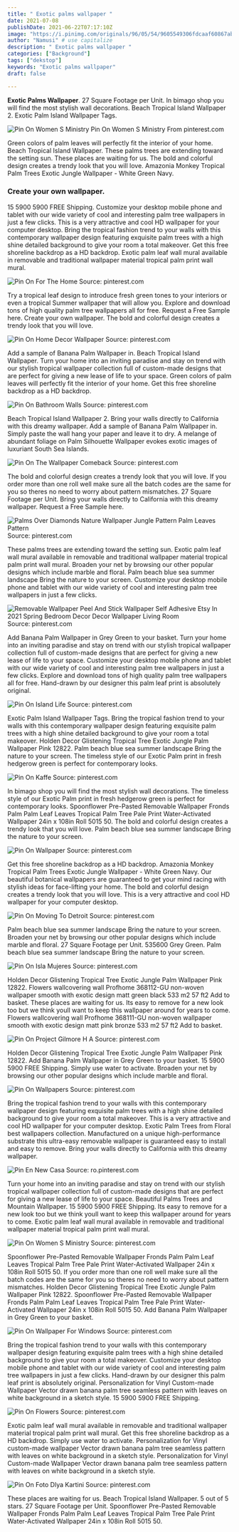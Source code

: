 ```yaml
---
title: " Exotic palms wallpaper "
date: 2021-07-08
publishDate: 2021-06-22T07:17:10Z
image: "https://i.pinimg.com/originals/96/05/54/9605549306fdcaaf60867abaf4a06cb3.jpg"
author: "Namusi" # use capitalize
description: " Exotic palms wallpaper "
categories: ["Background"]
tags: ["dekstop"]
keywords: "Exotic palms wallpaper"
draft: false

---
```



**Exotic Palms Wallpaper**. 27 Square Footage per Unit. In bimago shop you will find the most stylish wall decorations. Beach Tropical Island Wallpaper 2. Exotic Palm Island Wallpaper Tags.

![Pin On Women S Ministry](https://i.pinimg.com/originals/fb/bd/74/fbbd741a6a9c7d51f66f1eec2a8c9160.jpg "Pin On Women S Ministry")
Pin On Women S Ministry From pinterest.com


Green colors of palm leaves will perfectly fit the interior of your home. Beach Tropical Island Wallpaper. These palms trees are extending toward the setting sun. These places are waiting for us. The bold and colorful design creates a trendy look that you will love. Amazonia Monkey Tropical Palm Trees Exotic Jungle Wallpaper - White Green Navy.

### Create your own wallpaper.

15 5900 5900 FREE Shipping. Customize your desktop mobile phone and tablet with our wide variety of cool and interesting palm tree wallpapers in just a few clicks. This is a very attractive and cool HD wallpaper for your computer desktop. Bring the tropical fashion trend to your walls with this contemporary wallpaper design featuring exquisite palm trees with a high shine detailed background to give your room a total makeover. Get this free shoreline backdrop as a HD backdrop. Exotic palm leaf wall mural available in removable and traditional wallpaper material tropical palm print wall mural.


![Pin On For The Home](https://i.pinimg.com/originals/28/76/fa/2876fad1e8e0a351017ab7b27da73ca7.jpg "Pin On For The Home")
Source: pinterest.com

Try a tropical leaf design to introduce fresh green tones to your interiors or even a tropical Summer wallpaper that will allow you. Explore and download tons of high quality palm tree wallpapers all for free. Request a Free Sample here. Create your own wallpaper. The bold and colorful design creates a trendy look that you will love.

![Pin On Home Decor Wallpaper](https://i.pinimg.com/originals/89/8b/e8/898be8b16034602fc1f62ebe9d765df5.jpg "Pin On Home Decor Wallpaper")
Source: pinterest.com

Add a sample of Banana Palm Wallpaper in. Beach Tropical Island Wallpaper. Turn your home into an inviting paradise and stay on trend with our stylish tropical wallpaper collection full of custom-made designs that are perfect for giving a new lease of life to your space. Green colors of palm leaves will perfectly fit the interior of your home. Get this free shoreline backdrop as a HD backdrop.

![Pin On Bathroom Walls](https://i.pinimg.com/474x/7a/24/7e/7a247e49f3a04b1f71644fb6dee14fcd.jpg "Pin On Bathroom Walls")
Source: pinterest.com

Beach Tropical Island Wallpaper 2. Bring your walls directly to California with this dreamy wallpaper. Add a sample of Banana Palm Wallpaper in. Simply paste the wall hang your paper and leave it to dry. A melange of abundant foliage on Palm Silhouette Wallpaper evokes exotic images of luxuriant South Sea Islands.

![Pin On The Wallpaper Comeback](https://i.pinimg.com/564x/5d/ef/53/5def536a32b71b032019d99c23821aa2.jpg "Pin On The Wallpaper Comeback")
Source: pinterest.com

The bold and colorful design creates a trendy look that you will love. If you order more than one roll well make sure all the batch codes are the same for you so theres no need to worry about pattern mismatches. 27 Square Footage per Unit. Bring your walls directly to California with this dreamy wallpaper. Request a Free Sample here.

![Palms Over Diamonds Nature Wallpaper Jungle Pattern Palm Leaves Pattern](https://i.pinimg.com/originals/37/a2/8e/37a28e92b283ef1716ca831ec1f55f38.jpg "Palms Over Diamonds Nature Wallpaper Jungle Pattern Palm Leaves Pattern")
Source: pinterest.com

These palms trees are extending toward the setting sun. Exotic palm leaf wall mural available in removable and traditional wallpaper material tropical palm print wall mural. Broaden your net by browsing our other popular designs which include marble and floral. Palm beach blue sea summer landscape Bring the nature to your screen. Customize your desktop mobile phone and tablet with our wide variety of cool and interesting palm tree wallpapers in just a few clicks.

![Removable Wallpaper Peel And Stick Wallpaper Self Adhesive Etsy In 2021 Spring Bedroom Decor Decor Wallpaper Living Room](https://i.pinimg.com/originals/81/3d/eb/813deb6206d4f7b6d1589f3a505f9cfb.png "Removable Wallpaper Peel And Stick Wallpaper Self Adhesive Etsy In 2021 Spring Bedroom Decor Decor Wallpaper Living Room")
Source: pinterest.com

Add Banana Palm Wallpaper in Grey Green to your basket. Turn your home into an inviting paradise and stay on trend with our stylish tropical wallpaper collection full of custom-made designs that are perfect for giving a new lease of life to your space. Customize your desktop mobile phone and tablet with our wide variety of cool and interesting palm tree wallpapers in just a few clicks. Explore and download tons of high quality palm tree wallpapers all for free. Hand-drawn by our designer this palm leaf print is absolutely original.

![Pin On Island Life](https://i.pinimg.com/originals/0a/d8/8c/0ad88c42ed0f62a582e96b845d34468c.jpg "Pin On Island Life")
Source: pinterest.com

Exotic Palm Island Wallpaper Tags. Bring the tropical fashion trend to your walls with this contemporary wallpaper design featuring exquisite palm trees with a high shine detailed background to give your room a total makeover. Holden Decor Glistening Tropical Tree Exotic Jungle Palm Wallpaper Pink 12822. Palm beach blue sea summer landscape Bring the nature to your screen. The timeless style of our Exotic Palm print in fresh hedgerow green is perfect for contemporary looks.

![Pin On Kaffe](https://i.pinimg.com/originals/2b/0d/e5/2b0de5dc3d35ff550600a9df147b0fd1.jpg "Pin On Kaffe")
Source: pinterest.com

In bimago shop you will find the most stylish wall decorations. The timeless style of our Exotic Palm print in fresh hedgerow green is perfect for contemporary looks. Spoonflower Pre-Pasted Removable Wallpaper Fronds Palm Palm Leaf Leaves Tropical Palm Tree Pale Print Water-Activated Wallpaper 24in x 108in Roll 5015 50. The bold and colorful design creates a trendy look that you will love. Palm beach blue sea summer landscape Bring the nature to your screen.

![Pin On Wallpaper](https://i.pinimg.com/originals/d3/5a/1c/d35a1c07537cb594af7877879720fe5e.jpg "Pin On Wallpaper")
Source: pinterest.com

Get this free shoreline backdrop as a HD backdrop. Amazonia Monkey Tropical Palm Trees Exotic Jungle Wallpaper - White Green Navy. Our beautiful botanical wallpapers are guaranteed to get your mind racing with stylish ideas for face-lifting your home. The bold and colorful design creates a trendy look that you will love. This is a very attractive and cool HD wallpaper for your computer desktop.

![Pin On Moving To Detroit](https://i.pinimg.com/originals/eb/e9/c2/ebe9c21b2714288a59adf0cf12b4ffbe.jpg "Pin On Moving To Detroit")
Source: pinterest.com

Palm beach blue sea summer landscape Bring the nature to your screen. Broaden your net by browsing our other popular designs which include marble and floral. 27 Square Footage per Unit. 535600 Grey Green. Palm beach blue sea summer landscape Bring the nature to your screen.

![Pin On Isla Mujeres](https://i.pinimg.com/originals/c7/78/85/c7788505ea85ea20e91e62950c4c2f2c.jpg "Pin On Isla Mujeres")
Source: pinterest.com

Holden Decor Glistening Tropical Tree Exotic Jungle Palm Wallpaper Pink 12822. Flowers wallcovering wall Profhome 368112-GU non-woven wallpaper smooth with exotic design matt green black 533 m2 57 ft2 Add to basket. These places are waiting for us. Its easy to remove for a new look too but we think youll want to keep this wallpaper around for years to come. Flowers wallcovering wall Profhome 368111-GU non-woven wallpaper smooth with exotic design matt pink bronze 533 m2 57 ft2 Add to basket.

![Pin On Project Gilmore H A](https://i.pinimg.com/originals/bd/d2/4a/bdd24a14f7a0ecbc51456d711740e28a.jpg "Pin On Project Gilmore H A")
Source: pinterest.com

Holden Decor Glistening Tropical Tree Exotic Jungle Palm Wallpaper Pink 12822. Add Banana Palm Wallpaper in Grey Green to your basket. 15 5900 5900 FREE Shipping. Simply use water to activate. Broaden your net by browsing our other popular designs which include marble and floral.

![Pin On Wallpapers](https://i.pinimg.com/736x/8e/58/42/8e584271c0bbe0c357ed1000e8bf664d.jpg "Pin On Wallpapers")
Source: pinterest.com

Bring the tropical fashion trend to your walls with this contemporary wallpaper design featuring exquisite palm trees with a high shine detailed background to give your room a total makeover. This is a very attractive and cool HD wallpaper for your computer desktop. Exotic Palm Trees from Floral best wallpapers collection. Manufactured on a unique high-performance substrate this ultra-easy removable wallpaper is guaranteed easy to install and easy to remove. Bring your walls directly to California with this dreamy wallpaper.

![Pin En New Casa](https://i.pinimg.com/originals/4d/d6/d8/4dd6d878a8b0e0b93c7b9c3709c51b6a.jpg "Pin En New Casa")
Source: ro.pinterest.com

Turn your home into an inviting paradise and stay on trend with our stylish tropical wallpaper collection full of custom-made designs that are perfect for giving a new lease of life to your space. Beautiful Palms Trees and Mountain Wallpaper. 15 5900 5900 FREE Shipping. Its easy to remove for a new look too but we think youll want to keep this wallpaper around for years to come. Exotic palm leaf wall mural available in removable and traditional wallpaper material tropical palm print wall mural.

![Pin On Women S Ministry](https://i.pinimg.com/originals/fb/bd/74/fbbd741a6a9c7d51f66f1eec2a8c9160.jpg "Pin On Women S Ministry")
Source: pinterest.com

Spoonflower Pre-Pasted Removable Wallpaper Fronds Palm Palm Leaf Leaves Tropical Palm Tree Pale Print Water-Activated Wallpaper 24in x 108in Roll 5015 50. If you order more than one roll well make sure all the batch codes are the same for you so theres no need to worry about pattern mismatches. Holden Decor Glistening Tropical Tree Exotic Jungle Palm Wallpaper Pink 12822. Spoonflower Pre-Pasted Removable Wallpaper Fronds Palm Palm Leaf Leaves Tropical Palm Tree Pale Print Water-Activated Wallpaper 24in x 108in Roll 5015 50. Add Banana Palm Wallpaper in Grey Green to your basket.

![Pin On Wallpaper For Windows](https://i.pinimg.com/originals/2b/15/fe/2b15fe88309423467ecd6a2f545c84cb.jpg "Pin On Wallpaper For Windows")
Source: pinterest.com

Bring the tropical fashion trend to your walls with this contemporary wallpaper design featuring exquisite palm trees with a high shine detailed background to give your room a total makeover. Customize your desktop mobile phone and tablet with our wide variety of cool and interesting palm tree wallpapers in just a few clicks. Hand-drawn by our designer this palm leaf print is absolutely original. Personalization for Vinyl Custom-made Wallpaper Vector drawn banana palm tree seamless pattern with leaves on white background in a sketch style. 15 5900 5900 FREE Shipping.

![Pin On Flowers](https://i.pinimg.com/originals/42/b9/20/42b920f1f9ba9ec4d67915ceda57d8ff.jpg "Pin On Flowers")
Source: pinterest.com

Exotic palm leaf wall mural available in removable and traditional wallpaper material tropical palm print wall mural. Get this free shoreline backdrop as a HD backdrop. Simply use water to activate. Personalization for Vinyl custom-made wallpaper Vector drawn banana palm tree seamless pattern with leaves on white background in a sketch style. Personalization for Vinyl Custom-made Wallpaper Vector drawn banana palm tree seamless pattern with leaves on white background in a sketch style.

![Pin On Foto Dlya Kartini](https://i.pinimg.com/originals/96/05/54/9605549306fdcaaf60867abaf4a06cb3.jpg "Pin On Foto Dlya Kartini")
Source: pinterest.com

These places are waiting for us. Beach Tropical Island Wallpaper. 5 out of 5 stars. 27 Square Footage per Unit. Spoonflower Pre-Pasted Removable Wallpaper Fronds Palm Palm Leaf Leaves Tropical Palm Tree Pale Print Water-Activated Wallpaper 24in x 108in Roll 5015 50.

